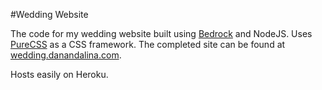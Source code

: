 #Wedding Website

The code for my wedding website built using [Bedrock](http://tilomitra.github.io/bedrock) and NodeJS.  Uses [PureCSS](http://purecss.io/) as a CSS framework.  The completed site can be found at [wedding.danandalina.com](http://wedding.danandalina.com).

Hosts easily on Heroku.

